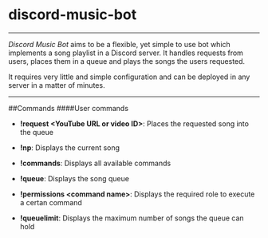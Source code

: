 # discord-music-bot

---

*Discord Music Bot* aims to be a flexible, yet simple to use bot which implements a song playlist in a Discord server. It handles requests from users, places them in a queue and plays the songs the users requested.

It requires very little and simple configuration and can be deployed in any server in a matter of minutes.

---

##Commands
####User commands

* **!request \<YouTube URL or video ID\>**: Places the requested song into the queue

* **!np**: Displays the current song

* **!commands**: Displays all available commands

* **!queue**: Displays the song queue

* **!permissions \<command name\>**: Displays the required role to execute a certan command

* **!queuelimit**: Displays the maximum number of songs the queue can hold
